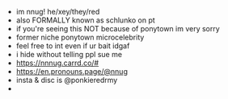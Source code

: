 - im nnug! he/xey/they/red
- also FORMALLY known as schlunko on pt
- if you're seeing this NOT because of ponytown im very sorry
- former niche ponytown microcelebrity 
- feel free to int even if ur bait idgaf
- i hide without telling ppl sue me
- https://nnnug.carrd.co/#
- https://en.pronouns.page/@nnug
- insta & disc is @ponkieredrmy
- 

<!---
nnnug/nnnug is a ✨ special ✨ repository because its `README.md` (this file) appears on your GitHub profile.
You can click the Preview link to take a look at your changes.
--->
